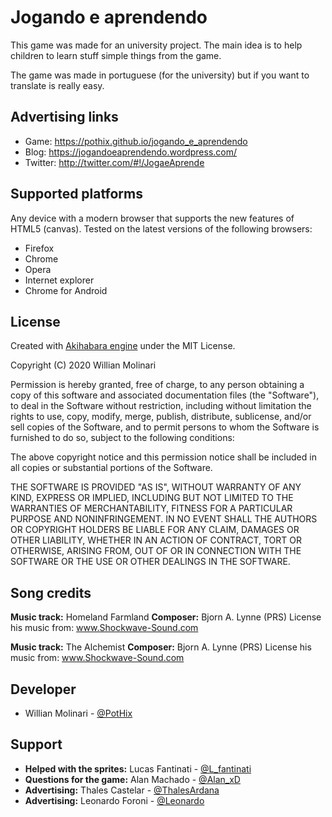 Jogando e aprendendo
====================

This game was made for an university project.
The main idea is to help children to learn stuff simple things from the game.

The game was made in portuguese (for the university) but if you want to translate is really easy.

Advertising links
-----------------

* Game:     <https://pothix.github.io/jogando_e_aprendendo>
* Blog:     <https://jogandoeaprendendo.wordpress.com/>
* Twitter:  <http://twitter.com/#!/JogaeAprende>


Supported platforms
-------------------

Any device with a modern browser that supports the new features of HTML5 (canvas).
Tested on the latest versions of the following browsers:

* Firefox
* Chrome
* Opera
* Internet explorer
* Chrome for Android

License
-------

Created with [Akihabara engine](http://github.com/Akihabara/akihabara) under the MIT License.

Copyright (C) 2020 Willian Molinari

Permission is hereby granted, free of charge, to any person obtaining a copy
of this software and associated documentation files (the "Software"), to deal
in the Software without restriction, including without limitation the rights
to use, copy, modify, merge, publish, distribute, sublicense, and/or sell
copies of the Software, and to permit persons to whom the Software is
furnished to do so, subject to the following conditions:

The above copyright notice and this permission notice shall be included in
all copies or substantial portions of the Software.

THE SOFTWARE IS PROVIDED "AS IS", WITHOUT WARRANTY OF ANY KIND, EXPRESS OR
IMPLIED, INCLUDING BUT NOT LIMITED TO THE WARRANTIES OF MERCHANTABILITY,
FITNESS FOR A PARTICULAR PURPOSE AND NONINFRINGEMENT. IN NO EVENT SHALL THE
AUTHORS OR COPYRIGHT HOLDERS BE LIABLE FOR ANY CLAIM, DAMAGES OR OTHER
LIABILITY, WHETHER IN AN ACTION OF CONTRACT, TORT OR OTHERWISE, ARISING FROM,
OUT OF OR IN CONNECTION WITH THE SOFTWARE OR THE USE OR OTHER DEALINGS IN
THE SOFTWARE.


Song credits
------------

**Music track:** Homeland Farmland
**Composer:** Bjorn A. Lynne (PRS)
License his music from: www.Shockwave-Sound.com

**Music track:** The Alchemist
**Composer:** Bjorn A. Lynne (PRS)
License his music from: www.Shockwave-Sound.com


Developer
---------

* Willian Molinari - [@PotHix](http://pothix.com)


Support
-------

* **Helped with the sprites:** Lucas Fantinati - [@L_fantinati](http://twitter.com/L_fantinati)
* **Questions for the game:** Alan Machado - [@Alan_xD](http://twitter.com/Alan_xD)
* **Advertising:** Thales Castelar - [@ThalesArdana](http://twitter.com/ThalesArdana)
* **Advertising:** Leonardo Foroni - [@Leonardo](http://twitter.com/LeonardoForoni)
